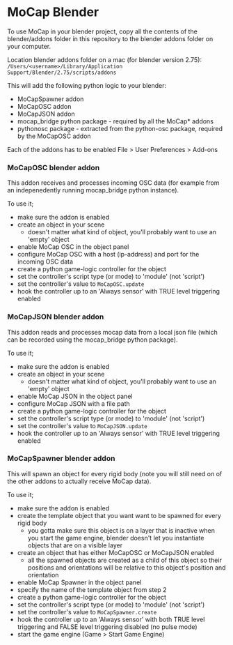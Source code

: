 # MoCap Blender

To use MoCap in your blender project, copy all the contents of the blender/addons folder in this repository to the blender addons folder on your computer.

Location blender addons folder on a mac (for blender version 2.75):
`/Users/<username>/Library/Application Support/Blender/2.75/scripts/addons`

This will add the following python logic to your blender:


* MoCapSpawner addon
* MoCapOSC addon
* MoCapJSON addon
* mocap_bridge python package - required by all the MoCap* addons
* pythonosc package - extracted from the python-osc package, required by the MoCapOSC addon

Each of the addons has to be enabled File > User Preferences > Add-ons


### MoCapOSC blender addon

This addon receives and processes incoming OSC data (for example from an indepenedently running mocap_bridge python instance).

To use it;

* make sure the addon is enabled
* create an object in your scene
  * doesn't matter what kind of object, you'll probably want to use an 'empty' object
* enable MoCap OSC in the object panel
* configure MoCap OSC with a host (ip-address) and port for the incoming OSC data
* create a python game-logic controller for the object
* set the controller's script type (or mode) to 'module' (not 'script')
* set the controller's value to `MoCapOSC.update`
* hook the controller up to an 'Always sensor' with TRUE level triggering enabled


### MoCapJSON blender addon

This addon reads and processes mocap data from a local json file (which can be recorded using the mocap_bridge python package).

To use it;

* make sure the addon is enabled
* create an object in your scene
  * doesn't matter what kind of object, you'll probably want to use an 'empty' object
* enable MoCap JSON in the object panel
* configure MoCap JSON with a file path
* create a python game-logic controller for the object
* set the controller's script type (or mode) to 'module' (not 'script')
* set the controller's value to `MoCapJSON.update`
* hook the controller up to an 'Always sensor' with TRUE level triggering enabled


### MoCapSpawner blender addon

This will spawn an object for every rigid body (note you will still need on of the other addons to actually receive MoCap data).

To use it;

* make sure the addon is enabled
* create the template object that you want want to be spawned for every rigid body
	* you gotta make sure this object is on a layer that is inactive when you start the game engine, blender doesn't let you instantiate objects that are on a visible layer
* create an object that has either MoCapOSC or MoCapJSON enabled
  * all the spawned objects are created as a child of this object so their positions and orientations will be relative to this object's position and orientation
* enable MoCap Spawner in the object panel
* specify the name of the template object from step 2
* create a python game-logic controller for the object
* set the controller's script type (or mode) to 'module' (not 'script')
* set the controller's value to `MoCapSpawner.create`
* hook the controller up to an 'Always sensor' with both TRUE level triggering and FALSE level triggering disabled (no pulse mode)
* start the game engine (Game > Start Game Engine)





